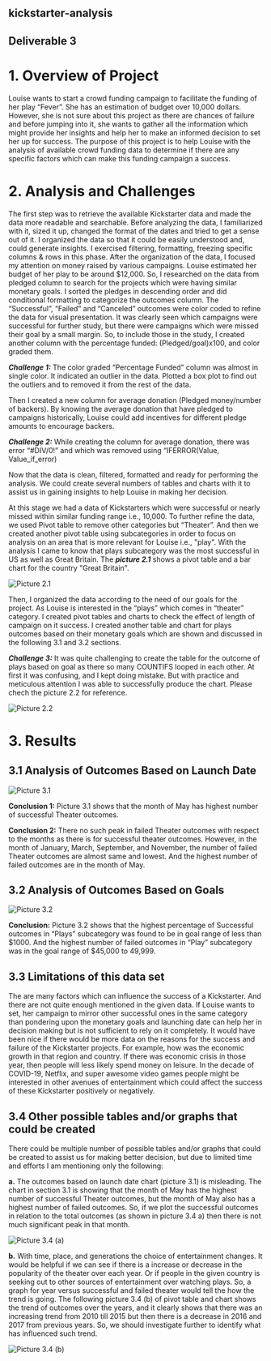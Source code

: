 ## kickstarter-analysis
## Deliverable 3

# 1.	Overview of Project
Louise wants to start a crowd funding campaign to facilitate the funding of her play “Fever”. She has an estimation of budget over 10,000 dollars. However, she is not sure about this project as there are chances of failure and before jumping into it, she wants to gather all the information which might provide her insights and help her to make an informed decision to set her up for success.
The purpose of this project is to help Louise with the analysis of available crowd funding data to determine if there are any specific factors which can make this funding campaign a success.

# 2.	Analysis and Challenges
The first step was to retrieve the available Kickstarter data and made the data more readable and searchable. Before analyzing the data, I familiarized with it, sized it up, changed the format of the dates and tried to get a sense out of it. I organized the data so that it could be easily understood and, could generate insights. I exercised filtering, formatting, freezing specific columns & rows in this phase. 
After the organization of the data, I focused my attention on money raised by various campaigns. Louise estimated her budget of her play to be around $12,000. So, I researched on the data from pledged column to search for the projects which were having similar monetary goals. I sorted the pledges in descending order and did conditional formatting to categorize the outcomes column. The “Successful”, “Failed” and “Canceled” outcomes were color coded to refine the data for visual presentation. It was clearly seen which campaigns were successful for further study, but there were campaigns which were missed their goal by a small margin. So, to include those in the study, I created another column with the percentage funded: (Pledged/goal)x100, and color graded them. 

***Challenge 1:*** The color graded “Percentage Funded” column was almost in single color. It indicated an outlier in the data. Plotted a box plot to find out the outliers and to removed it from the rest of the data.

Then I created a new column for average donation (Pledged money/number of backers). By knowing the average donation that have pledged to campaigns historically, Louise could add incentives for different pledge amounts to encourage backers.

***Challenge 2:*** While creating the column for average donation, there was error “#DIV/0!” and which was removed using “IFERROR(Value, Value_if_error)

Now that the data is clean, filtered, formatted and ready for performing the analysis. We could create several numbers of tables and charts with it to assist us in gaining insights to help Louise in making her decision.

At this stage we had a data of Kickstarters which were successful or nearly missed within similar funding range i.e., 10,000. To further refine the data, we used Pivot table to remove other categories but “Theater”. And then we created another pivot table using subcategories in order to focus on analysis on an area that is more relevant for Louise i.e., "play". With the analysis I came to know that plays subcategory was the most successful in US as well as Great Britain. The ***picture 2.1*** shows a pivot table and a bar chart for the country "Great Britain".

![***Picture 2.1***](/Module_1_Challenge/Resources/Picture_2.1.png)
 
Then, I organized the data according to the need of our goals for the project. As Louise is interested in the “plays” which comes in “theater” category. 
I created pivot tables and charts to check the effect of length of campaign on it success. I created another table and chart for plays outcomes based on their monetary goals which are shown and discussed in the following 3.1 and 3.2 sections. 

***Challenge 3:*** It was quite challenging to create the table for the outcome of plays based on goal as there so many COUNTIFS looped in each other. At first it was confusing, and I kept doing mistake. But with practice and meticulous attention I was able to successfully produce the chart. Please chech the picture 2.2 for reference. 

![***Picture 2.2***](/Module_1_Challenge/Resources/Picture_2.2.png)

# 3.	Results
## 3.1	Analysis of Outcomes Based on Launch Date

![***Picture 3.1***](/Module_1_Challenge/Resources/Picture_3.1.png)

**Conclusion 1:** Picture 3.1 shows that the month of May has highest number of successful Theater outcomes.

**Conclusion 2:** There no such peak in failed Theater outcomes with respect to the months as there is for successful theater outcomes. However, in the month of January, March, September, and November, the number of failed Theater outcomes are almost same and lowest. And the highest number of failed outcomes are in the month of May.

## 3.2	Analysis of Outcomes Based on Goals

![***Picture 3.2***](/Module_1_Challenge/Resources/Picture_3.2.png)

**Conclusion:** Picture 3.2 shows that the highest percentage of Successful outcomes in “Plays” subcategory was found to be in goal range of less than $1000. And the highest number of failed outcomes in “Play” subcategory was in the goal range of $45,000 to 49,999. 

## 3.3	Limitations of this data set
The are many factors which can influence the success of a Kickstarter. And there are not quite enough mentioned in the given data. If Louise wants to set, her campaign to mirror other successful ones in the same category than pondering upon the monetary goals and launching date can help her in decision making but is not sufficient to rely on it completely. It would have been nice if there would be more data on the reasons for the success and failure of the Kickstarter projects.  For example, how was the economic growth in that region and country. If there was economic crisis in those year, then people will less likely spend money on leisure. In the decade of COVID-19, Netflix, and super awesome video games people might be interested in other avenues of entertainment which could affect the success of these Kickstarter positively or negatively.

## 3.4	Other possible tables and/or graphs that could be created
There could be multiple number of possible tables and/or graphs that could be created to assist us for making better decision, but due to limited time and efforts I am mentioning only the following:

**a.**	 The outcomes based on launch date chart (picture 3.1) is misleading. The chart in section 3.1 is showing that the month of May has the highest number of successful Theater outcomes, but the month of May also has a highest number of failed outcomes. So, if we plot the successful outcomes in relation to the total outcomes (as shown in picture 3.4 a) then there is not much significant peak in that month. 

![***Picture 3.4 (a)***](/Module_1_Challenge/Resources/Picture_3.4_a.png)


**b.** With time, place, and generations the choice of entertainment changes. It would be helpful if we can see if there is a increase or decrease in the popularity of the theater over each year. Or if people in the given country is seeking out to other sources of entertainment over watching plays. So, a graph for year versus successful and failed theater would tell the how the trend is going.  The following picture 3.4 (b) of pivot table and chart shows the trend of outcomes over the years, and it clearly shows that there was an increasing trend from 2010 till 2015 but then there is a decrease in 2016 and 2017 from previous years. 
So, we should investigate further to identify what has influenced such trend. 
 

 
![***Picture 3.4 (b)***](/Module_1_Challenge/Resources/Picture_3.4_b.png)


